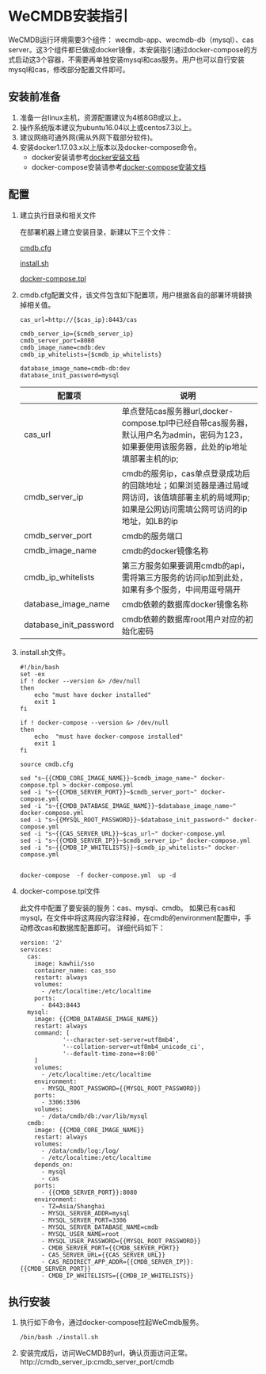 # WeCMDB安装指引

WeCMDB运行环境需要3个组件： wecmdb-app、wecmdb-db（mysql）、cas server。这3个组件都已做成docker镜像，本安装指引通过docker-compose的方式启动这3个容器，不需要再单独安装mysql和cas服务。用户也可以自行安装mysql和cas，修改部分配置文件即可。

## 安装前准备
1. 准备一台linux主机，资源配置建议为4核8GB或以上。
2. 操作系统版本建议为ubuntu16.04以上或centos7.3以上。
3. 建议网络可通外网(需从外网下载部分软件)。
4. 安装docker1.17.03.x以上版本以及docker-compose命令。
	- docker安装请参考[docker安装文档](docker_install_guide.md)
	- docker-compose安装请参考[docker-compose安装文档](docker-compose_install_guide.md)

## 配置
1. 建立执行目录和相关文件
	
	在部署机器上建立安装目录，新建以下三个文件：

	[cmdb.cfg](../../../build/cmdb.cfg)

	[install.sh](../../../build/install.sh)

	[docker-compose.tpl](../../../build/docker-compose.tpl)

2. cmdb.cfg配置文件，该文件包含如下配置项，用户根据各自的部署环境替换掉相关值。

	```	
	cas_url=http://{$cas_ip}:8443/cas

	cmdb_server_ip={$cmdb_server_ip}
	cmdb_server_port=8080
	cmdb_image_name=cmdb:dev
	cmdb_ip_whitelists={$cmdb_ip_whitelists}

	database_image_name=cmdb-db:dev
	database_init_password=mysql
	```

	 配置项                    |说明
	 -------------------------|--------------------
	 cas_url                  |单点登陆cas服务器url,docker-compose.tpl中已经自带cas服务器，默认用户名为admin，密码为123，如果要使用该服务器，此处的ip地址填部署主机的ip;
	 cmdb_server_ip           |cmdb的服务ip，cas单点登录成功后的回跳地址；如果浏览器是通过局域网访问，该值填部署主机的局域网ip;如果是公网访问需填公网可访问的ip地址，如LB的ip
	 cmdb_server_port         |cmdb的服务端口
	 cmdb_image_name          |cmdb的docker镜像名称
	 cmdb_ip_whitelists       |第三方服务如果要调用cmdb的api，需将第三方服务的访问ip加到此处，如果有多个服务，中间用逗号隔开
	 database_image_name      |cmdb依赖的数据库docker镜像名称
	 database_init_password   |cmdb依赖的数据库root用户对应的初始化密码


3. install.sh文件。

	```
	#!/bin/bash
	set -ex
	if ! docker --version &> /dev/null
	then
	    echo "must have docker installed"
	    exit 1
	fi
	
	if ! docker-compose --version &> /dev/null
	then
	    echo  "must have docker-compose installed"
	    exit 1
	fi
	
	source cmdb.cfg
	
	sed "s~{{CMDB_CORE_IMAGE_NAME}}~$cmdb_image_name~" docker-compose.tpl > docker-compose.yml
	sed -i "s~{{CMDB_SERVER_PORT}}~$cmdb_server_port~" docker-compose.yml  
	sed -i "s~{{CMDB_DATABASE_IMAGE_NAME}}~$database_image_name~" docker-compose.yml  
	sed -i "s~{{MYSQL_ROOT_PASSWORD}}~$database_init_password~" docker-compose.yml 
	sed -i "s~{{CAS_SERVER_URL}}~$cas_url~" docker-compose.yml
	sed -i "s~{{CMDB_SERVER_IP}}~$cmdb_server_ip~" docker-compose.yml
	sed -i "s~{{CMDB_IP_WHITELISTS}}~$cmdb_ip_whitelists~" docker-compose.yml
	
	
	docker-compose  -f docker-compose.yml  up -d
	```

4. docker-compose.tpl文件
	
	此文件中配置了要安装的服务：cas、mysql、cmdb。
	如果已有cas和mysql，在文件中将这两段内容注释掉，在cmdb的environment配置中，手动修改cas和数据库配置即可。
	详细代码如下：
	```
	version: '2'
	services:
	  cas:
	    image: kawhii/sso
	    container_name: cas_sso
	    restart: always
	    volumes:
	      - /etc/localtime:/etc/localtime
	    ports:
	      - 8443:8443
	  mysql:
	    image: {{CMDB_DATABASE_IMAGE_NAME}}
	    restart: always
	    command: [
	            '--character-set-server=utf8mb4',
	            '--collation-server=utf8mb4_unicode_ci',
	            '--default-time-zone=+8:00'
	    ]
	    volumes:
	      - /etc/localtime:/etc/localtime
	    environment:
	      - MYSQL_ROOT_PASSWORD={{MYSQL_ROOT_PASSWORD}}
	    ports:
	      - 3306:3306
	    volumes:
	      - /data/cmdb/db:/var/lib/mysql
	  cmdb:
	    image: {{CMDB_CORE_IMAGE_NAME}}
	    restart: always
	    volumes:
	      - /data/cmdb/log:/log/
	      - /etc/localtime:/etc/localtime
	    depends_on:
	      - mysql
	      - cas
	    ports:
	      - {{CMDB_SERVER_PORT}}:8080
	    environment:
	      - TZ=Asia/Shanghai
	      - MYSQL_SERVER_ADDR=mysql
	      - MYSQL_SERVER_PORT=3306
	      - MYSQL_SERVER_DATABASE_NAME=cmdb
	      - MYSQL_USER_NAME=root
	      - MYSQL_USER_PASSWORD={{MYSQL_ROOT_PASSWORD}}
	      - CMDB_SERVER_PORT={{CMDB_SERVER_PORT}}
	      - CAS_SERVER_URL={{CAS_SERVER_URL}}
	      - CAS_REDIRECT_APP_ADDR={{CMDB_SERVER_IP}}:{{CMDB_SERVER_PORT}}
	      - CMDB_IP_WHITELISTS={{CMDB_IP_WHITELISTS}}
	```

## 执行安装
1. 执行如下命令，通过docker-compose拉起WeCmdb服务。
	
	```
	/bin/bash ./install.sh
	```
 
2. 安装完成后，访问WeCMDB的url，确认页面访问正常。
	http://cmdb_server_ip:cmdb_server_port/cmdb
